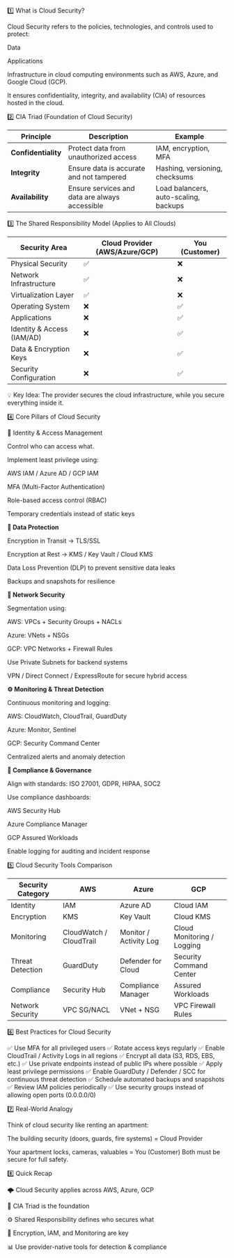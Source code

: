 1️⃣ What is Cloud Security?

Cloud Security refers to the policies, technologies, and controls used to protect:

Data

Applications

Infrastructure
in cloud computing environments such as AWS, Azure, and Google Cloud (GCP).

It ensures confidentiality, integrity, and availability (CIA) of resources hosted in the cloud.

2️⃣ CIA Triad (Foundation of Cloud Security)

| Principle           | Description                                    | Example                               |
| ------------------- | ---------------------------------------------- | ------------------------------------- |
| **Confidentiality** | Protect data from unauthorized access          | IAM, encryption, MFA                  |
| **Integrity**       | Ensure data is accurate and not tampered       | Hashing, versioning, checksums        |
| **Availability**    | Ensure services and data are always accessible | Load balancers, auto-scaling, backups |

3️⃣ The Shared Responsibility Model (Applies to All Clouds)

| Security Area              | Cloud Provider (AWS/Azure/GCP) | You (Customer) |
| -------------------------- | ------------------------------ | -------------- |
| Physical Security          | ✅                              | ❌              |
| Network Infrastructure     | ✅                              | ❌              |
| Virtualization Layer       | ✅                              | ❌              |
| Operating System           | ❌                              | ✅              |
| Applications               | ❌                              | ✅              |
| Identity & Access (IAM/AD) | ❌                              | ✅              |
| Data & Encryption Keys     | ❌                              | ✅              |
| Security Configuration     | ❌                              | ✅              |

💡 Key Idea:
The provider secures the cloud infrastructure, while you secure everything inside it.

4️⃣ Core Pillars of Cloud Security

🔐 Identity & Access Management

Control who can access what.

Implement least privilege using:

  AWS IAM / Azure AD / GCP IAM
  
  MFA (Multi-Factor Authentication)
  
  Role-based access control (RBAC)
  
  Temporary credentials instead of static keys

**🔏 Data Protection**

  Encryption in Transit → TLS/SSL
  
  Encryption at Rest → KMS / Key Vault / Cloud KMS
  
  Data Loss Prevention (DLP) to prevent sensitive data leaks
  
  Backups and snapshots for resilience

**🧱 Network Security**

Segmentation using:

  AWS: VPCs + Security Groups + NACLs
  
  Azure: VNets + NSGs
  
  GCP: VPC Networks + Firewall Rules

Use Private Subnets for backend systems

VPN / Direct Connect / ExpressRoute for secure hybrid access

**⚙️ Monitoring & Threat Detection**

Continuous monitoring and logging:

  AWS: CloudWatch, CloudTrail, GuardDuty
  
  Azure: Monitor, Sentinel
  
  GCP: Security Command Center

Centralized alerts and anomaly detection

**🧩 Compliance & Governance**

Align with standards: ISO 27001, GDPR, HIPAA, SOC2

Use compliance dashboards:

  AWS Security Hub
  
  Azure Compliance Manager
  
  GCP Assured Workloads

Enable logging for auditing and incident response

5️⃣ Cloud Security Tools Comparison

| Security Category | AWS                     | Azure                  | GCP                        |
| ----------------- | ----------------------- | ---------------------- | -------------------------- |
| Identity          | IAM                     | Azure AD               | Cloud IAM                  |
| Encryption        | KMS                     | Key Vault              | Cloud KMS                  |
| Monitoring        | CloudWatch / CloudTrail | Monitor / Activity Log | Cloud Monitoring / Logging |
| Threat Detection  | GuardDuty               | Defender for Cloud     | Security Command Center    |
| Compliance        | Security Hub            | Compliance Manager     | Assured Workloads          |
| Network Security  | VPC SG/NACL             | VNet + NSG             | VPC Firewall Rules         |

6️⃣ Best Practices for Cloud Security

✅ Use MFA for all privileged users
✅ Rotate access keys regularly
✅ Enable CloudTrail / Activity Logs in all regions
✅ Encrypt all data (S3, RDS, EBS, etc.)
✅ Use private endpoints instead of public IPs where possible
✅ Apply least privilege permissions
✅ Enable GuardDuty / Defender / SCC for continuous threat detection
✅ Schedule automated backups and snapshots
✅ Review IAM policies periodically
✅ Use security groups instead of allowing open ports (0.0.0.0/0)

7️⃣ Real-World Analogy

Think of cloud security like renting an apartment:

  The building security (doors, guards, fire systems) = Cloud Provider
  
  Your apartment locks, cameras, valuables = You (Customer)
  Both must be secure for full safety.

8️⃣ Quick Recap

🌩️ Cloud Security applies across AWS, Azure, GCP

🔐 CIA Triad is the foundation

⚙️ Shared Responsibility defines who secures what

🔏 Encryption, IAM, and Monitoring are key

📊 Use provider-native tools for detection & compliance


